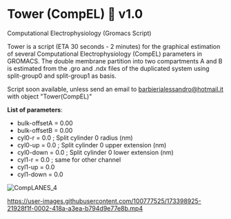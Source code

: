 # Tower (CompEL) 🗼 v1.0
Computational Electrophysiology (Gromacs Script)

Tower is a script (ETA 30 seconds - 2 minutes) for the graphical estimation of several Computational Electrophysiology (CompEL) parameters in GROMACS. The double membrane partition into two compartments A and B is estimated from the .gro and .ndx files of the duplicated system using split-group0 and split-group1 as basis.

Script soon available, unless send an email to barbierialessandro@hotmail.it with object "Tower(CompEL)"

**List of parameters**: 

- bulk-offsetA = 0.00 
- bulk-offsetB = 0.00
- cyl0-r       = 0.0      ; Split cylinder 0 radius (nm)
- cyl0-up      = 0.0      ; Split cylinder 0 upper extension (nm)
- cyl0-down    = 0.0     ; Split cylinder 0 lower extension (nm) 
- cyl1-r       = 0.0      ; same for other channel 
- cyl1-up      = 0.0 
- cyl1-down    = 0.0

![CompLANES_4](https://user-images.githubusercontent.com/100777525/168336198-ea55569f-da06-4bd4-964f-5ddcc1e3180a.png)

https://user-images.githubusercontent.com/100777525/173398925-21928f1f-0002-418a-a3ea-b794d9e77e8b.mp4



